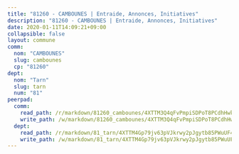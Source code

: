 ```yaml
---
title: "81260 - CAMBOUNES | Entraide, Annonces, Initiatives"
description: "81260 - CAMBOUNES | Entraide, Annonces, Initiatives"
date: 2020-01-11T14:09:21+09:00
collapsible: false
layout: commune
comm:
  nom: "CAMBOUNES"
  slug: cambounes
  cp: "81260"
dept:
  nom: "Tarn"
  slug: tarn
  num: "81"
peerpad:
  comm:
    read_path: /r/markdown/81260_cambounes/4XTTM3Q4qFvPmpiSDPoT8PCdhHwkgMLAV9tMhAMUtCZWgHWUb
    write_path: /w/markdown/81260_cambounes/4XTTM3Q4qFvPmpiSDPoT8PCdhHwkgMLAV9tMhAMUtCZWgHWUb-K3TgUXQXGNyMMm3RGbofjb6V7VrREtuJuMS93oa7ddo87k4TbizNzqXuiaimAGYXu84RnQmj8KwzBA7wGiDMGhWoRjmLG3F7LBg6gcBRNxYLce3xTkaSc5CUu66q2CbSSu3PSfC7
  dept:
    read_path: /r/markdown/81_tarn/4XTTM4Gp79jv63pVJkrwy2pJgytb85PWuUF46qZV3RNcf9bTY
    write_path: /w/markdown/81_tarn/4XTTM4Gp79jv63pVJkrwy2pJgytb85PWuUF46qZV3RNcf9bTY-K3TgUQULAfYZTaNEYQn663imu6tLJ5XUSYV3bG6y2QwZHe2hiw5KiHgnyL8wpzhjjRKSLQVjHCuMHvPTtVgD4tm7BFQTVwqLNiZgb8d93Riu34VNq5t6eFocUS5Ezct8i9MJtUHQ
---
```


